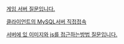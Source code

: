 [게임 서버 질문입니다.](http://lab.gamecodi.com/board/zboard.php?id=GAMECODILAB_QnA_etc&no=3721&z=)

[클라이언트의 MySQL서버 직접접속](http://gpgstudy.com/forum/viewtopic.php?t=20323)

[서버에 있 이미지와 js를 접근하는방법 질문입니다.](http://hashcode.co.kr/questions/2891/서버에-있-이미지와-js를-접근하는방법-질문입니다)